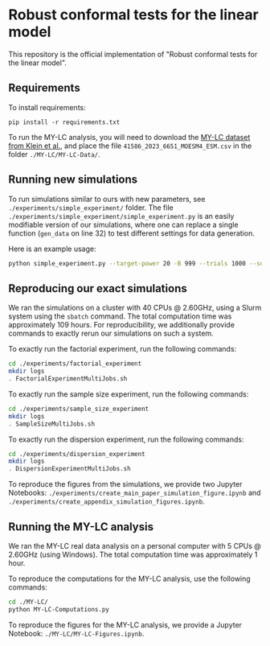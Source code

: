 # Robust conformal tests for the linear model

This repository is the official implementation of "Robust conformal tests for the linear model".

## Requirements

To install requirements:

```setup
pip install -r requirements.txt
```

To run the MY-LC analysis, you will need to download the [MY-LC dataset from Klein et al.](https://doi.org/10.1038/s41586-023-06651-y), and place the file `41586_2023_6651_MOESM4_ESM.csv` in the folder `./MY-LC/MY-LC-Data/`.


## Running new simulations

To run simulations similar to ours with new parameters, see `./experiments/simple_experiment/` folder. The file `./experiments/simple_experiment/simple_experiment.py` is an easily modifiable version of our simulations, where one can replace a single function (`gen_data` on line 32) to test different settings for data generation. 

Here is an example usage:
```sh
python simple_experiment.py --target-power 20 -B 999 --trials 1000 --seed 52224000 --monte-carlo-trials 10000 --f-test-tolerance 0.00001 --name abs-t3 --cpus 5
```

## Reproducing our exact simulations

We ran the simulations on a cluster with 40 CPUs @ 2.60GHz, using a Slurm system using the `sbatch` command. The total computation time was approximately 109 hours. For reproducibility, we additionally provide commands to exactly rerun our simulations on such a system.

To exactly run the factorial experiment, run the following commands:
```sh
cd ./experiments/factorial_experiment
mkdir logs
. FactorialExperimentMultiJobs.sh
```

To exactly run the sample size experiment, run the following commands:
```sh
cd ./experiments/sample_size_experiment
mkdir logs
. SampleSizeMultiJobs.sh
```

To exactly run the dispersion experiment, run the following commands:
```sh
cd ./experiments/dispersion_experiment
mkdir logs
. DispersionExperimentMultiJobs.sh
```

To reproduce the figures from the simulations, we provide two Jupyter Notebooks: `./experiments/create_main_paper_simulation_figure.ipynb` and `./experiments/create_appendix_simulation_figures.ipynb`.

## Running the MY-LC analysis

We ran the MY-LC real data analysis on a personal computer with 5 CPUs @ 2.60GHz (using Windows). The total computation time was approximately 1 hour.

To reproduce the computations for the MY-LC analysis, use the following commands:
```sh
cd ./MY-LC/
python MY-LC-Computations.py
```

To reproduce the figures for the MY-LC analysis, we provide a Jupyter Notebook: `./MY-LC/MY-LC-Figures.ipynb`.
